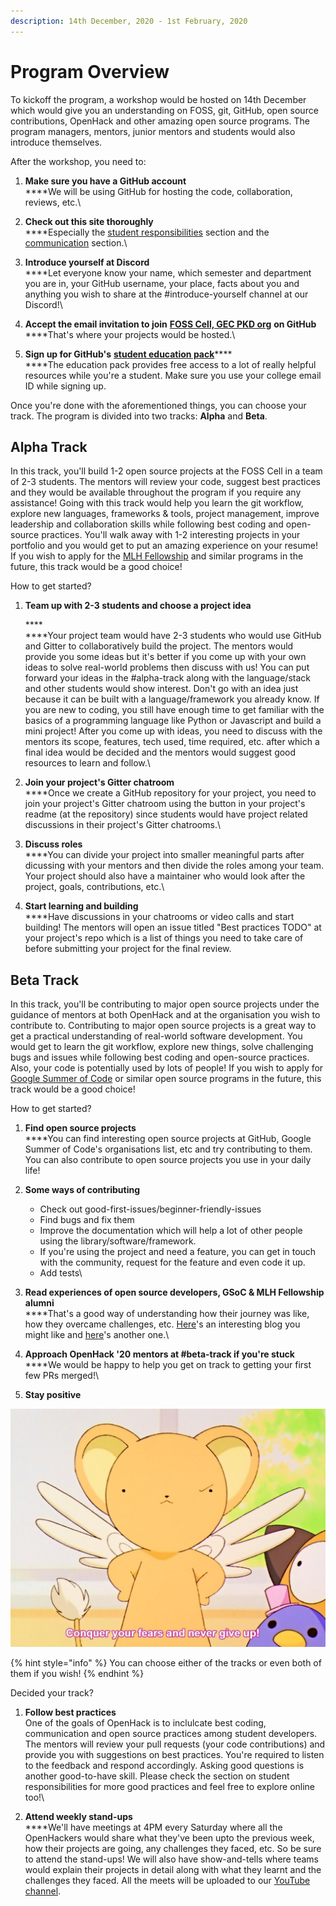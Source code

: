 ```yaml
---
description: 14th December, 2020 - 1st February, 2020
---
```


# Program Overview

To kickoff the program, a workshop would be hosted on 14th December which would give you an understanding on FOSS, git, GitHub, open source contributions, OpenHack and other amazing open source programs. The program managers, mentors, junior mentors and students would also introduce themselves.

After the workshop, you need to:

1. **Make sure you have a GitHub account**\
   ****We will be using GitHub for hosting the code, collaboration, reviews, etc.\

2. **Check out this site thoroughly**\
   ****Especially the [student responsibilities](https://openhack.gitbook.io/openhack-20/responsibilities/students) section and the [communication](https://openhack.gitbook.io/openhack-20/cohort-2/communication) section.\

3. **Introduce yourself at Discord**\
   ****Let everyone know your name, which semester and department you are in, your GitHub username, your place, facts about you and anything you wish to share at the #introduce-yourself channel at our Discord!\

4. **Accept the email invitation to join** [**FOSS Cell, GEC PKD org**](https://github.com/FOSS-Cell-GECPKD) **on GitHub**\
   ****That's where your projects would be hosted.\

5. **Sign up for GitHub's** [**student education pack**](https://education.github.com/pack)****\
   ****The education pack provides free access to a lot of really helpful resources while you're a student. Make sure you use your college email ID while signing up.

Once you're done with the aforementioned things, you can choose your track. The program is divided into two tracks: **Alpha** and **Beta**.

## Alpha Track

In this track, you'll build 1-2 open source projects at the FOSS Cell in a team of 2-3 students. The mentors will review your code, suggest best practices and they would be available throughout the program if you require any assistance! Going with this track would help you learn the git workflow, explore new languages, frameworks & tools, project management, improve leadership and collaboration skills while following best coding and open-source practices. You'll walk away with 1-2 interesting projects in your portfolio and you would get to put an amazing experience on your resume! If you wish to apply for the [MLH Fellowship](https://fellowship.mlh.io) and similar programs in the future, this track would be a good choice!

How to get started?

1.  **Team up with 2-3 students and choose a project idea**

    ****\
    ****Your project team would have 2-3 students who would use GitHub and Gitter to collaboratively build the project. The mentors would provide you some ideas but it's better if you come up with your own ideas to solve real-world problems then discuss with us! You can put forward your ideas in the #alpha-track along with the language/stack and other students would show interest. Don't go with an idea just because it can be built with a language/framework you already know. If you are new to coding, you still have enough time to get familiar with the basics of a programming language like Python or Javascript and build a mini project! After you come up with ideas, you need to discuss with the mentors its scope, features, tech used, time required, etc. after which a final idea would be decided and the mentors would suggest good resources to learn and follow.\

2. **Join your project's Gitter chatroom**\
   ****Once we create a GitHub repository for your project, you need to join your project's Gitter chatroom using the button in your project's readme (at the repository) since students would have project related discussions in their project's Gitter chatrooms.\

3. **Discuss roles**\
   ****You can divide your project into smaller meaningful parts after dicussing with your mentors and then divide the roles among your team. Your project should also have a maintainer who would look after the project, goals, contributions, etc.\

4. **Start learning and building**\
   ****Have discussions in your chatrooms or video calls and start building! The mentors will open an issue titled "Best practices TODO" at your project's repo which is a list of things you need to take care of before submitting your project for the final review.

## Beta Track

In this track, you'll be contributing to major open source projects under the guidance of mentors at both OpenHack and at the organisation you wish to contribute to. Contributing to major open source projects is a great way to get a practical understanding of real-world software development. You would get to learn the git workflow, explore new things, solve challenging bugs and issues while following best coding and open-source practices. Also, your code is potentially used by lots of people! If you wish to apply for [Google Summer of Code](https://summerofcode.withgoogle.com) or similar open source programs in the future, this track would be a good choice!

How to get started?

1.  **Find open source projects**\
    ****You can find interesting open source projects at GitHub, Google Summer of Code's organisations list, etc and try contributing to them. You can also contribute to open source projects you use in your daily life!


2. **Some ways of contributing**
   * Check out good-first-issues/beginner-friendly-issues
   * Find bugs and fix them
   * Improve the documentation which will help a lot of other people using the library/software/framework.
   * If you're using the project and need a feature, you can get in touch with the community, request for the feature and even code it up.
   * Add tests\

3. **Read experiences of open source developers, GSoC & MLH Fellowship alumni**\
   ****That's a good way of understanding how their journey was like, how they overcame challenges, etc. [Here](https://www.cncf.io/spotlights/cncf-maintainer-spotlight-goutham-veeramachaneni/)'s an interesting blog you might like and [here](https://medium.com/@viveknigam3003/getting-into-gsoc-20-with-cern-hsf-by-vivek-nigam-d7ec866c0533)'s another one.\

4. **Approach OpenHack '20 mentors at #beta-track if you're stuck**\
   ****We would be happy to help you get on track to getting your first few PRs merged!\

5. **Stay positive**

![](../.gitbook/assets/never-give-up.jpeg)

{% hint style="info" %}
You can choose either of the tracks or even both of them if you wish!
{% endhint %}

Decided your track?

1. **Follow best practices**\
   One of the goals of OpenHack is to inclulcate best coding, communication and open source practices among student developers. The mentors will review your pull requests (your code contributions) and provide you with suggestions on best practices. You're required to listen to the feedback and respond accordingly. Asking good questions is another good-to-have skill. Please check the section on student responsibilities for more good practices and feel free to explore online too!\

2. **Attend weekly stand-ups**\
   ****We'll have meetings at 4PM every Saturday where all the OpenHackers would share what they've been upto the previous week, how their projects are going, any challenges they faced, etc. So be sure to attend the stand-ups! We will also have show-and-tells where teams would explain their projects in detail along with what they learnt and the challenges they faced. All the meets will be uploaded to our [YouTube channel](https://www.youtube.com/channel/UCWFTHKmCRTlBx-XWhHuGSKg).
